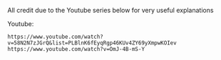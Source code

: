 All credit due to the Youtube series below for very useful explanations

Youtube:
```
https://www.youtube.com/watch?v=58N2N7zJGrQ&list=PLBlnK6fEyqRgp46KUv4ZY69yXmpwKOIev
https://www.youtube.com/watch?v=OmJ-4B-mS-Y
```